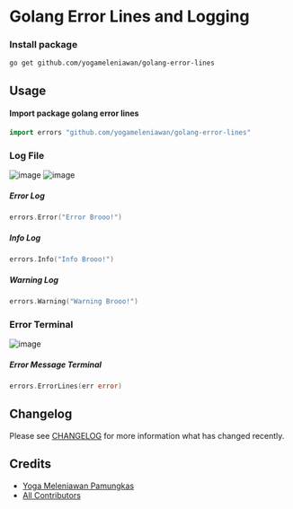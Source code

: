 # Golang Error Lines and Logging

### Install package
```
go get github.com/yogameleniawan/golang-error-lines
```

## Usage 

#### Import package golang error lines
```go
import errors "github.com/yogameleniawan/golang-error-lines"
```

### Log File
![image](https://github.com/yogameleniawan/golang-error-lines/assets/64576201/63201da5-4f36-45d5-91c7-c29ab4437a4c)
![image](https://github.com/yogameleniawan/golang-error-lines/assets/64576201/faad0ceb-ec8a-4151-b63f-61eee0196748)

##### Error Log
```go
errors.Error("Error Brooo!")
```

##### Info Log
```go
errors.Info("Info Brooo!")
```

##### Warning Log
```go
errors.Warning("Warning Brooo!")
```

### Error Terminal
![image](https://github.com/yogameleniawan/golang-error-lines/assets/64576201/5fc2205c-1355-44e6-82c7-68c88d1c1182)

##### Error Message Terminal
```go
errors.ErrorLines(err error)
```

## Changelog

Please see [CHANGELOG](CHANGELOG.md) for more information what has changed recently.

## Credits

- [Yoga Meleniawan Pamungkas](https://github.com/yogameleniawan)
- [All Contributors](../../contributors)
